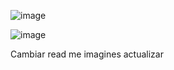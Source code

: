 ![image](https://github.com/user-attachments/assets/7fe83057-bccf-41f0-928a-598c0fd42e00)

![image](https://github.com/user-attachments/assets/558fd4da-5cdb-4829-b45b-b29232447158)

Cambiar read me imagines actualizar